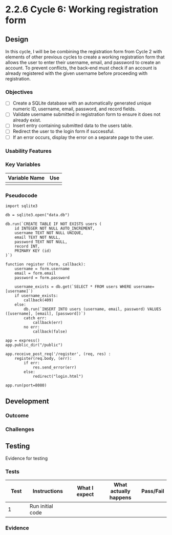# 2.2.6 Cycle 6: Working registration form

## Design

In this cycle, I will be be combining the registration form from Cycle 2 with elements of other previous cycles to create a working registration form that allows the user to enter their username, email, and password to create an account. To prevent conflicts, the back-end must check if an account is already registered with the given username before proceeding with registration.

### Objectives

* [ ] Create a SQLite database with an automatically generated unique numeric ID, username, email, password, and record fields.
* [ ] Validate username submitted in registration form to ensure it does not already exist.
* [ ] Insert entry containing submitted data to the users table.
* [ ] Redirect the user to the login form if successful.
* [ ] If an error occurs, display the error on a separate page to the user.

### Usability Features

### Key Variables

| Variable Name | Use |
| ------------- | --- |
|               |     |

### Pseudocode

```
import sqlite3

db = sqlite3.open("data.db")

db.run(`CREATE TABLE IF NOT EXISTS users (
    id INTEGER NOT NULL AUTO_INCREMENT,
    username TEXT NOT NULL UNIQUE,
    email TEXT NOT NULL,
    password TEXT NOT NULL,
    record INT,
    PRIMARY KEY (id)
)`)

function register (form, callback):
    username = form.username
    email = form.email
    password = form.password
    
    username_exists = db.get(`SELECT * FROM users WHERE username=[username]`)
    if username_exists:
        callback(409)
    else:
        db.run(`INSERT INTO users (username, email, password) VALUES ([username], [email], [password])`)
        catch err:
            callback(err)
        no err:
            callback(false)
            
app = express()
app.public_dir("/public")

app.receive_post_req('/register', (req, res) :
    register(req.body, (err): 
        if err:
            res.send_error(err)
        else:
            redirect("login.html")

app.run(port=8080)
```

## Development

### Outcome



### Challenges



## Testing

Evidence for testing

### Tests

<table><thead><tr><th width="95">Test</th><th width="158">Instructions</th><th width="171">What I expect</th><th width="174">What actually happens</th><th>Pass/Fail</th></tr></thead><tbody><tr><td>1</td><td>Run initial code</td><td></td><td></td><td></td></tr></tbody></table>

### Evidence


